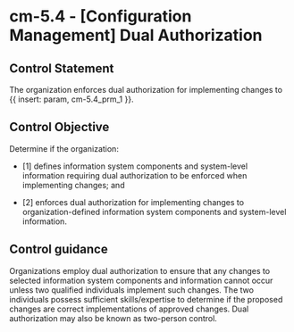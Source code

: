 # cm-5.4 - \[Configuration Management\] Dual Authorization

## Control Statement

The organization enforces dual authorization for implementing changes to {{ insert: param, cm-5.4_prm_1 }}.

## Control Objective

Determine if the organization:

- \[1\] defines information system components and system-level information requiring dual authorization to be enforced when implementing changes; and

- \[2\] enforces dual authorization for implementing changes to organization-defined information system components and system-level information.

## Control guidance

Organizations employ dual authorization to ensure that any changes to selected information system components and information cannot occur unless two qualified individuals implement such changes. The two individuals possess sufficient skills/expertise to determine if the proposed changes are correct implementations of approved changes. Dual authorization may also be known as two-person control.
